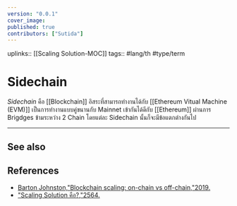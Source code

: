 ```yaml
---
version: "0.0.1"
cover_image:
published: true
contributors: ["Sutida"]
---
```

uplinks:: [[Scaling Solution-MOC]]
tags:: #lang/th #type/term

# Sidechain
*Sidechain* คือ [[Blockchain]] อิสระที่สามารถทำงานได้กับ [[Ethereum Vitual Machine (EVM)]] เป็นการทำงานแบบคู่ขนานกับ Mainnet เข้ากันได้ดีกับ [[Ethereum]] ผ่านการ Brigdges ข้ามระหว่าง 2 Chain โดยแต่ละ Sidechain นั้นก็จะมีข้อแตกต่างกันไป

---
## See also
## References
- [Barton Johnston,"Blockchain scaling: on-chain vs off-chain,"2019.](https://bdtechtalks.com/2019/09/16/blockchain-scaling-on-chain-vs-off-chain/)
- ["Scaling Solution คือ?,"2564.](https://academy.bitcoinaddict.org/blockchain-scaling-solution/)
